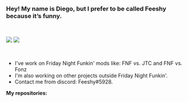 ### Hey! My name is Diego, but I prefer to be called Feeshy because it’s funny.

<br />

![](https://github-readme-streak-stats.herokuapp.com/?user=Just-Feeshy&show_icons=true&theme=jolly)
![](https://github-readme-stats.vercel.app/api/top-langs/?username=Just-Feeshy&layout=compact&show_icons=true&theme=jolly)

<br />

- I've work on Friday Night Funkin' mods like: FNF vs. JTC and FNF vs. Fonz
- I'm also working on other projects outside Friday Night Funkin'.
- Contact me from discord: Feeshy#5928.

**My repositories:**
